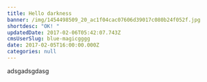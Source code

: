 ```yaml
---
title: Hello darkness
banner: /img/1454498509_20_ac1f04cac07606d39017c080b24f052f.jpg
shortdesc: "OK! "
updatedDate: 2017-02-06T05:42:07.743Z
cmsUserSlug: blue-magicgggg
date: 2017-02-05T16:00:00.000Z
categories: null
---
```


adsgadsgdasg